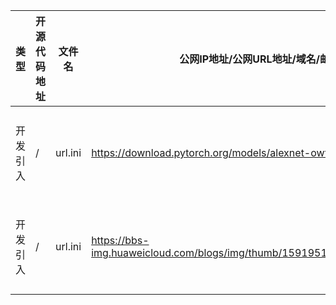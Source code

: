 | 类型   | 开源代码地址 | 文件名     | 公网IP地址/公网URL地址/域名/邮箱地址 | 用途说明   |
|------|--------|---------|------------------------|--------|
| 开发引入 | /      | url.ini | https://download.pytorch.org/models/alexnet-owt-4df8aa71.pth | 下载权重文件 |
| 开发引入 | /      | url.ini | https://bbs-img.huaweicloud.com/blogs/img/thumb/1591951315139_8989_1363.png | 下载测试图片 |
